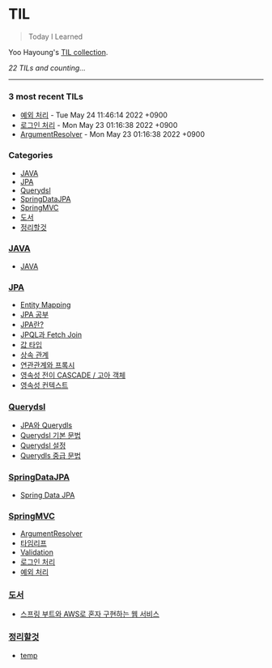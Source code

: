 # TIL
> Today I Learned

Yoo Hayoung's [TIL collection][1].


_22 TILs and counting..._

---

### 3 most recent TILs

- [예외 처리](SpringMVC/예외_처리.md) - Tue May 24 11:46:14 2022 +0900
- [로그인 처리](SpringMVC/로그인_처리.md) - Mon May 23 01:16:38 2022 +0900
- [ArgumentResolver](SpringMVC/ArgumentResolver.md) - Mon May 23 01:16:38 2022 +0900

### Categories

- [JAVA](#JAVA)
- [JPA](#JPA)
- [Querydsl](#Querydsl)
- [SpringDataJPA](#SpringDataJPA)
- [SpringMVC](#SpringMVC)
- [도서](#도서)
- [정리할것](#정리할것)

### [JAVA](#JAVA)
- [JAVA](JAVA/JAVA.md)

### [JPA](#JPA)
- [Entity Mapping](JPA/Entity_Mapping.md)
- [JPA 공부](JPA/JPA_공부.md)
- [JPA란?](JPA/JPA란?.md)
- [JPQL과 Fetch Join](JPA/JPQL과_Fetch_Join.md)
- [값 타입](JPA/값_타입.md)
- [상속 관계](JPA/상속_관계.md)
- [연관관계와 프록시](JPA/연관관계와_프록시.md)
- [영속성 전이 CASCADE / 고아 객체](JPA/영속성_전이와_고아_객체.md)
- [영속성 컨텍스트](JPA/영속성_컨텍스트.md)

### [Querydsl](#Querydsl)
- [JPA와 Querydls](Querydsl/JPA와_Querydsl.md)
- [Querydsl 기본 문법](Querydsl/Querydsl_기본_문법.md)
- [Querydsl 설정](Querydsl/Querydsl_설정.md)
- [Querydls 중급 문법](Querydsl/Querydsl_중급_문법.md)

### [SpringDataJPA](#SpringDataJPA)
- [Spring Data JPA](SpringDataJPA/SpringDataJPA.md)

### [SpringMVC](#SpringMVC)
- [ArgumentResolver](SpringMVC/ArgumentResolver.md)
- [타임리프](SpringMVC/Thymeleaf.md)
- [Validation](SpringMVC/Validation.md)
- [로그인 처리](SpringMVC/로그인_처리.md)
- [예외 처리](SpringMVC/예외_처리.md)

### [도서](#도서)
- [스프링 부트와 AWS로 혼자 구현하는 웹 서비스](도서/스프링_부트와_AWS로_혼자_구현하는_웹_서비스.md)

### [정리할것](#정리할것)
- [temp](정리할것/Learned.md)

[1]: https://github.com/YooHayoung/TIL

